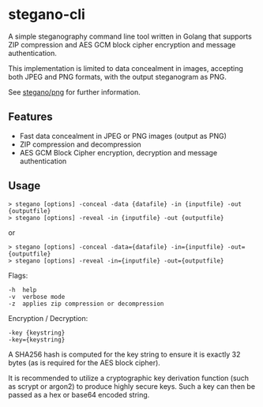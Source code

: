 # stegano-cli

A simple steganography command line tool written in Golang that supports ZIP compression and AES GCM block cipher encryption and message authentication.

This implementation is limited to data concealment in images, accepting both JPEG and PNG formats, with the output steganogram as PNG.

See [stegano/png](../../png) for further information.

## Features

* Fast data concealment in JPEG or PNG images (output as PNG)
* ZIP compression and decompression
* AES GCM Block Cipher encryption, decryption and message authentication

## Usage

    > stegano [options] -conceal -data {datafile} -in {inputfile} -out {outputfile}
    > stegano [options] -reveal -in {inputfile} -out {outputfile}

or

    > stegano [options] -conceal -data={datafile} -in={inputfile} -out={outputfile}
    > stegano [options] -reveal -in={inputfile} -out={outputfile}

Flags:

    -h  help
    -v  verbose mode
    -z  applies zip compression or decompression

Encryption / Decryption:

    -key {keystring}
    -key={keystring}

A SHA256 hash is computed for the key string to ensure it is exactly 32 bytes (as is required for the AES block cipher).

It is recommended to utilize a cryptographic key derivation function (such as scrypt or argon2) to produce highly secure keys. Such a key can then be passed as a hex or base64 encoded string.
